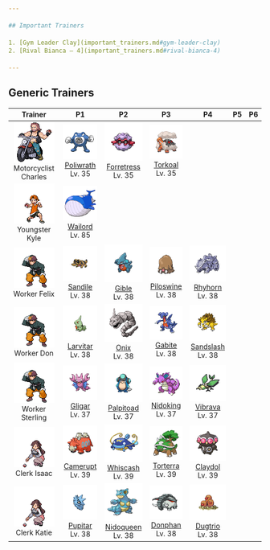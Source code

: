 ```yaml
---

## Important Trainers

1. [Gym Leader Clay](important_trainers.md#gym-leader-clay)
2. [Rival Bianca – 4](important_trainers.md#rival-bianca-4)

---
```


## Generic Trainers</h3>

| Trainer | P1 | P2 | P3 | P4 | P5 | P6 |
|:-------:|:--:|:--:|:--:|:--:|:--:|:--:|
| ![Motorcyclist Charles](../../assets/trainers/motorcyclist.png "Motorcyclist Charles")<br>Motorcyclist Charles | ![Poliwrath](../../assets/sprites/poliwrath/front.png)<br>[Poliwrath](../../pokemon/poliwrath.md/)<br>Lv. 35 | ![Forretress](../../assets/sprites/forretress/front.png)<br>[Forretress](../../pokemon/forretress.md/)<br>Lv. 35 | ![Torkoal](../../assets/sprites/torkoal/front.png)<br>[Torkoal](../../pokemon/torkoal.md/)<br>Lv. 35 |
| ![Youngster Kyle](../../assets/trainers/youngster.png "Youngster Kyle")<br>Youngster Kyle | ![Wailord](../../assets/sprites/wailord/front.png)<br>[Wailord](../../pokemon/wailord.md/)<br>Lv. 85 |
| ![Worker Felix](../../assets/trainers/worker.png "Worker Felix")<br>Worker Felix | ![Sandile](../../assets/sprites/sandile/front.png)<br>[Sandile](../../pokemon/sandile.md/)<br>Lv. 38 | ![Gible](../../assets/sprites/gible/front.png)<br>[Gible](../../pokemon/gible.md/)<br>Lv. 38 | ![Piloswine](../../assets/sprites/piloswine/front.png)<br>[Piloswine](../../pokemon/piloswine.md/)<br>Lv. 38 | ![Rhyhorn](../../assets/sprites/rhyhorn/front.png)<br>[Rhyhorn](../../pokemon/rhyhorn.md/)<br>Lv. 38 |
| ![Worker Don](../../assets/trainers/worker.png "Worker Don")<br>Worker Don | ![Larvitar](../../assets/sprites/larvitar/front.png)<br>[Larvitar](../../pokemon/larvitar.md/)<br>Lv. 38 | ![Onix](../../assets/sprites/onix/front.png)<br>[Onix](../../pokemon/onix.md/)<br>Lv. 38 | ![Gabite](../../assets/sprites/gabite/front.png)<br>[Gabite](../../pokemon/gabite.md/)<br>Lv. 38 | ![Sandslash](../../assets/sprites/sandslash/front.png)<br>[Sandslash](../../pokemon/sandslash.md/)<br>Lv. 38 |
| ![Worker Sterling](../../assets/trainers/worker.png "Worker Sterling")<br>Worker Sterling | ![Gligar](../../assets/sprites/gligar/front.png)<br>[Gligar](../../pokemon/gligar.md/)<br>Lv. 37 | ![Palpitoad](../../assets/sprites/palpitoad/front.png)<br>[Palpitoad](../../pokemon/palpitoad.md/)<br>Lv. 37 | ![Nidoking](../../assets/sprites/nidoking/front.png)<br>[Nidoking](../../pokemon/nidoking.md/)<br>Lv. 37 | ![Vibrava](../../assets/sprites/vibrava/front.png)<br>[Vibrava](../../pokemon/vibrava.md/)<br>Lv. 37 |
| ![Clerk Isaac](../../assets/trainers/clerk.png "Clerk Isaac")<br>Clerk Isaac | ![Camerupt](../../assets/sprites/camerupt/front.png)<br>[Camerupt](../../pokemon/camerupt.md/)<br>Lv. 39 | ![Whiscash](../../assets/sprites/whiscash/front.png)<br>[Whiscash](../../pokemon/whiscash.md/)<br>Lv. 39 | ![Torterra](../../assets/sprites/torterra/front.png)<br>[Torterra](../../pokemon/torterra.md/)<br>Lv. 39 | ![Claydol](../../assets/sprites/claydol/front.png)<br>[Claydol](../../pokemon/claydol.md/)<br>Lv. 39 |
| ![Clerk Katie](../../assets/trainers/clerk.png "Clerk Katie")<br>Clerk Katie | ![Pupitar](../../assets/sprites/pupitar/front.png)<br>[Pupitar](../../pokemon/pupitar.md/)<br>Lv. 38 | ![Nidoqueen](../../assets/sprites/nidoqueen/front.png)<br>[Nidoqueen](../../pokemon/nidoqueen.md/)<br>Lv. 38 | ![Donphan](../../assets/sprites/donphan/front.png)<br>[Donphan](../../pokemon/donphan.md/)<br>Lv. 38 | ![Dugtrio](../../assets/sprites/dugtrio/front.png)<br>[Dugtrio](../../pokemon/dugtrio.md/)<br>Lv. 38 |

